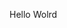 Hello Wolrd











































































































































































































































































































































































































































































































































































































































































































































































































































































































































































































































































































































































































































































































































































































































































































































































































































































































































































































































































































































































